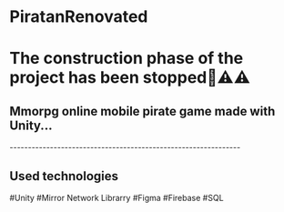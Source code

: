 # PiratanRenovated

<h1>The construction phase of the project has been stopped🤯⚠⚠</h1>
<h2>Mmorpg online mobile pirate game made with Unity...</h2>
---------------------------------------------------------------
<h2>Used technologies</h2>
#Unity
#Mirror Network Librarry
#Figma
#Firebase
#SQL
